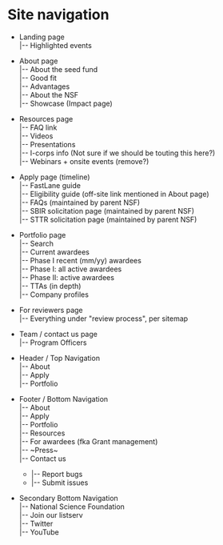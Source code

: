 # Site navigation

- Landing page  
    |-- Highlighted events  

- About page  
    |-- About the seed fund  
    |-- Good fit  
    |-- Advantages  
    |-- About the NSF  
    |-- Showcase (Impact page)  
   
- Resources page  
    |-- FAQ link   
    |-- Videos  
    |-- Presentations  
    |-- I-corps info (Not sure if we should be touting this here?)    
    |-- Webinars + onsite events (remove?)
    
- Apply page (timeline)   
    |-- FastLane guide  
    |-- Eligibility guide (off-site link mentioned in About page)  
    |-- FAQs (maintained by parent NSF)  
    |-- SBIR solicitation page (maintained by parent NSF)  
    |-- STTR solicitation page (maintained by parent NSF)  
 
- Portfolio page  
    |-- Search  
    |-- Current awardees  
      |-- Phase I recent (mm/yy) awardees  
      |-- Phase I: all active awardees  
      |-- Phase II: active awardees  
    |-- TTAs (in depth)   
    |-- Company profiles   
    
- For reviewers page  
    |-- Everything under "review process", per sitemap  
    
- Team / contact us page  
    |-- Program Officers  
    
 - Header / Top Navigation    
    |--   About    
    |--   Apply  
    |--   Portfolio  
    
 - Footer / Bottom Navigation  
    |--   About    
    |--   Apply  
    |--   Portfolio  
    |--   Resources  
    |--   For awardees (fka Grant management)  
    |--   ~Press~  
    |--   Contact us    
   *  |--  Report bugs  
   *  |--  Submit issues  
    
 - Secondary Bottom Navigation  
     |--   National Science Foundation  
     |--   Join our listserv  
     |--   Twitter  
     |--   YouTube  
